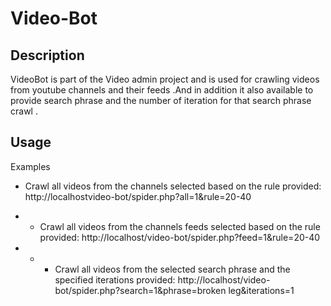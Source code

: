 # Video-Bot

## Description

VideoBot  is part of the  Video admin  project and is used for crawling videos from youtube channels and their feeds .And in addition it also available to provide search phrase and the number of iteration for that search phrase crawl .

## Usage

Examples

* Crawl all videos from the channels selected based on the rule provided: http://localhostvideo-bot/spider.php?all=1&rule=20-40
* * Crawl all videos from the channels  feeds selected based on the rule provided: http://localhost/video-bot/spider.php?feed=1&rule=20-40

* * * Crawl all videos from the  selected search phrase  and the specified iterations  provided: http://localhost/video-bot/spider.php?search=1&phrase=broken leg&iterations=1

